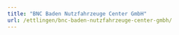 ```yaml
---
title: "BNC Baden Nutzfahrzeuge Center GmbH"
url: /ettlingen/bnc-baden-nutzfahrzeuge-center-gmbh/
---
```

